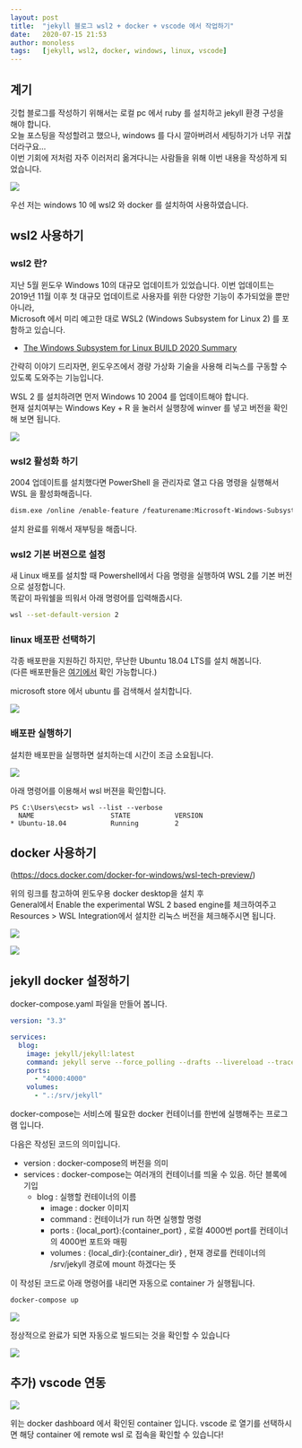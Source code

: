 ```yaml
---
layout: post
title:  "jekyll 블로그 wsl2 + docker + vscode 에서 작업하기"
date:   2020-07-15 21:53
author: monoless
tags:	[jekyll, wsl2, docker, windows, linux, vscode]
---
```


## 계기

 깃헙 블로그를 작성하기 위해서는 로컬 pc 에서 ruby 를 설치하고 jekyll 환경 구성을 해야 합니다.  
오늘 포스팅을 작성할려고 했으나, windows 를 다시 깔아버려서 세팅하기가 너무 귀찮더라구요...  
이번 기회에 저처럼 자주 이러저리 옮겨다니는 사람들을 위해 이번 내용을 작성하게 되었습니다.

![](/files/posts/202007/lazy.png)

우선 저는 windows 10 에 wsl2 와 docker 를 설치하여 사용하였습니다.


## wsl2 사용하기

### wsl2 란?

지난 5월 윈도우 Windows 10의 대규모 업데이트가 있었습니다. 이번 업데이트는 2019년 11월 이후 첫 대규모 업데이트로 사용자를 위한 다양한 기능이 추가되었을 뿐만 아니라,  
Microsoft 에서 미리 예고한 대로 WSL2 (Windows Subsystem for Linux 2) 를 포함하고 있습니다.

* [The Windows Subsystem for Linux BUILD 2020 Summary](https://devblogs.microsoft.com/commandline/the-windows-subsystem-for-linux-build-2020-summary/)

간략히 이야기 드리자면, 윈도우즈에서 경량 가상화 기술을 사용해 리눅스를 구동할 수 있도록 도와주는 기능입니다. 

WSL 2 를 설치하려면 먼저 Windows 10 2004 를 업데이트해야 합니다.  
현재 설치여부는 Windows Key + R 을 눌러서 실행창에 winver 를 넣고 버전을 확인해 보면 됩니다.

![](/files/posts/202007/winver.png)

### wsl2 활성화 하기

2004 업데이트를 설치했다면 PowerShell 을 관리자로 열고 다음 명령을 실행해서 WSL 을 활성화해줍니다.

```bash
dism.exe /online /enable-feature /featurename:Microsoft-Windows-Subsystem-Linux /all /norestart
```

설치 완료를 위해서 재부팅을 해줍니다.

### wsl2 기본 버젼으로 설정

새 Linux 배포를 설치할 때 Powershell에서 다음 명령을 실행하여 WSL 2를 기본 버전으로 설정합니다.  
똑같이 파워쉘을 띄워서 아래 명령어를 입력해줍시다.

```bash
wsl --set-default-version 2
```

### linux 배포판 선택하기

각종 배포판을 지원하긴 하지만, 무난한 Ubuntu 18.04 LTS를 설치 해봅니다.  
(다른 배포판들은 [여기에서](https://docs.microsoft.com/en-us/windows/wsl/install-win10) 확인 가능합니다.)

microsoft store 에서 ubuntu 를 검색해서 설치합니다.

![](/files/posts/202007/ubuntu_18_04_lts.png)

### 배포판 실행하기

설치한 배포판을 실행하면 설치하는데 시간이 조금 소요됩니다.

![](/files/posts/202007/ubuntu_install.png)

아래 명령어를 이용해서 wsl 버젼을 확인합니다.

```
PS C:\Users\ecst> wsl --list --verbose
  NAME                   STATE           VERSION
* Ubuntu-18.04           Running         2
```

## docker 사용하기

(https://docs.docker.com/docker-for-windows/wsl-tech-preview/)

위의 링크를 참고하여 윈도우용 docker desktop을 설치 후  
General에서 Enable the experimental WSL 2 based engine를 체크하여주고  
Resources > WSL Integration에서 설치한 리눅스 버전을 체크해주시면 됩니다.

![](/files/posts/202007/docker_general.png)

![](/files/posts/202007/docker_wsl.png)

## jekyll docker 설정하기

docker-compose.yaml 파일을 만들어 봅니다.

```yaml
version: "3.3"

services:
  blog:
    image: jekyll/jekyll:latest
    command: jekyll serve --force_polling --drafts --livereload --trace
    ports:
      - "4000:4000"
    volumes:
      - ".:/srv/jekyll"
```

docker-compose는 서비스에 필요한 docker 컨테이너를 한번에 실행해주는 프로그램 입니다.

다음은 작성된 코드의 의미입니다.

- version : docker-compose의 버전을 의미
- services : docker-compose는 여러개의 컨테이너를 띄울 수 있음. 하단 블록에 기입
  - blog : 실행할 컨테이너의 이름
    - image : docker 이미지
    - command : 컨테이너가 run 하면 실행할 명령
    - ports : {local_port}:{container_port} , 로컬 4000번 port를 컨테이너의 4000번 포트와 매핑
    - volumes : {local_dir}:{container_dir} , 현재 경로를 컨테이너의 /srv/jekyll 경로에 mount 하겠다는 뜻

이 작성된 코드로 아래 명령어를 내리면 자동으로 container 가 실행됩니다.

```bash
docker-compose up
```

![](/files/posts/202007/docker-compose.png)

정상적으로 완료가 되면 자동으로 빌드되는 것을 확인할 수 있습니다

![](/files/posts/202007/docker-result.png)

## 추가) vscode 연동

![](/files/posts/202007/docker-dashboard.png)

위는 docker dashboard 에서 확인된 container 입니다. vscode 로 열기를 선택하시면
해당 container 에 remote wsl 로 접속을 확인할 수 있습니다!